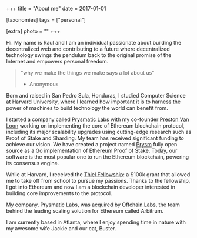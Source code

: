 +++
title =  "About me"
date = 2017-01-01

[taxonomies]
tags = ["personal"]

[extra]
photo = ""
+++

Hi. My name is Raul and I am an individual passionate about building the decentralized web and contributing to a future where decentralized technology swings the pendulum back to the original promise of the Internet and empowers personal freedom.

> "why we make the things we make says a lot about us"
>
>   - Anonymous

Born and raised in San Pedro Sula, Honduras, I studied Computer Science at Harvard University, where I learned how important it is to harness the power of machines to build technology the world can benefit from.

I started a company called [Prysmatic Labs](https://prysmaticlabs.com) with my co-founder [Preston Van Loon](https://github.com/prestonvanloon) 
working on implementing the core of Ethereum blockchain protocol, including its major scalability upgrades using cutting-edge research such 
as Proof of Stake and Sharding. My team has received significant funding to achieve our vision. We have created a project 
named [Prysm](https://github.com/prysmaticlabs/prysm) fully open source as a Go implementation of Ethereum Proof of Stake. 
Today, our software is the most popular one to run the Ethereum blockchain, powering its consensus engine.

While at Harvard, I received the [Thiel Fellowship](https://thielfellowship.org/): a $100k grant that allowed me to take off from school to pursue my passions. Thanks to the fellowship, I got into Ethereum and now I am a blockchain developer interested in building core improvements to the protocol.

My company, Prysmatic Labs, was acquired by [Offchain Labs](https://offchainlabs.com), the team behind the leading scaling solution for Ethereum called Arbitrum.

I am currently based in Atlanta, where I enjoy spending time in nature with my awesome wife Jackie and our cat, Buster.
